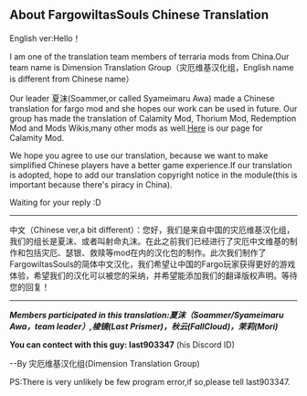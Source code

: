 About FargowiltasSouls Chinese Translation
---
English ver:Hello！

I am one of the translation team members of terraria mods from China.Our team name is Dimension Translation Group（灾厄维基汉化组，English name is different from Chinese name）

Our leader 夏沫(Soammer,or called Syameimaru Awa) made a Chinese translation for fargo mod and she hopes our work can be used in future.
Our group has made the translation of Calamity Mod, Thorium Mod, Redemption Mod and Mods Wikis,many other mods as well.[Here](https://terraria-calamity-mod.fandom.com/zh) is our page for Calamity Mod.

We hope you agree to use our translation, because we want to make simplified Chinese players have a better game experience.If our translation is adopted, hope to add our translation copyright notice in the module(this is important because there's piracy in China).

Waiting for your reply :D
***
中文（Chinese ver,a bit different）：您好，我们是来自中国的灾厄维基汉化组，我们的组长是夏沫、或者叫射命丸沫。在此之前我们已经进行了灾厄中文维基的制作和包括灾厄、瑟银、救赎等mod在内的汉化包的制作。此次我们制作了FargowiltasSouls的简体中文汉化，我们希望让中国的Fargo玩家获得更好的游戏体验，希望我们的汉化可以被您的采纳，并希望能添加我们的翻译版权声明。等待您的回复！
***
***Members participated in this translation:夏沫（Soammer/Syameimaru Awa，team leader）,棱镜(Last Prismer)，秋云(FallCloud)，茉莉(Mori)***

**You can contect with this guy: last903347** (his Discord ID)

--By 灾厄维基汉化组(Dimension Translation Group)

PS:There is very unlikely be few program error,if so,please tell last903347.
